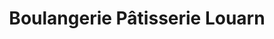 ---
title: "Boulangerie Pâtisserie Louarn"
url: /audierne/boulangerie-patisserie-louarn/
shop: boulangerie
---